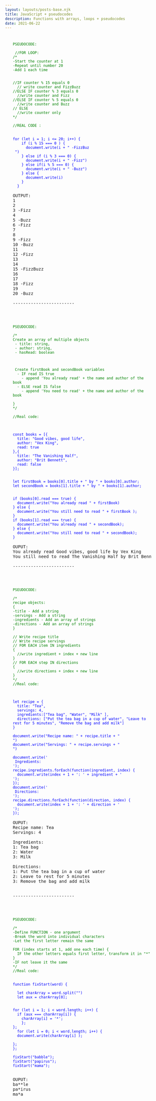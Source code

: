 ```yaml
---
layout: layouts/posts-base.njk
title: JavaScript + pseudocodes 
description: Functions with arrays, loops + pseudocodes
date: 2021-06-22
---
```

  
<pre style="margin: 5%;">
<code style="color: green">
PSEUDOCODE: 

 //FOR LOOP:
/*
-Start the counter at 1
-Repeat until number 20
-Add 1 each time


//IF counter % 15 equals 0
  // write counter and FizzBuzz
//ELSE IF counter % 3 equals 0
  //write counter and Fizz
//ELSE IF counter % 5 equals 0
  //write counter and Buzz
// ELSE 
  //write counter only
*/

//REAL CODE :
</code>
<code style="color: blue">
for (let i = 1; i <= 20; i++) {
    if (i % 15 === 0 ) {
      document.write(i + " -FizzBuz <br/> ")
    } else if (i % 3 === 0) {
      document.write(i + " -Fizz")
    } else if(i % 5 === 0) {
      document.write(i + " -Buzz")
    } else {
      document.write(i)
    }
  }
</code>
OUTPUT: 
1
2
3 -Fizz
4
5 -Buzz
6 -Fizz
7
8
9 -Fizz
10 -Buzz
11
12 -Fizz
13
14
15 -FizzBuzz
16
17
18 -Fizz
19
20 -Buzz
<br/>------------------------<br/><br/>

<code style="color: green">
PSEUDOCODE: 

/*
Create an array of multiple objects  
 - title: string,
 - author: string,
 - hasRead: boolean



 Create firstBook and secondBook variables
  - IF read IS true
    - append 'You already read' + the name and author of the book
  - ELSE read IS false
    - append 'You need to read' + the name and author of the book
  
}
*/

//Real code:
</code>
<code style="color: blue">

const books = [{
  title: "Good vibes, good life",
  author: "Vex King",
  read: true
},{
  title: "The Vanishing Half",
  author: "Brit Bennett",
  read: false
}];


let firstBook = books[0].title + " by " + books[0].author;
let secondBook = books[1].title + " by " + books[1].author;


if (books[0].read === true) {
  document.write("You already read " + firstBook)
} else {
  document.write("You still need to read " + firstBook );
}
if (books[1].read === true) {
  document.write("You already read " + secondBook);
} else {
  document.write("You still need to read " + secondBook);
}
</code>
OUPUT:
You already read Good vibes, good life by Vex King
You still need to read The Vanishing Half by Brit Bennett
<br/>------------------------<br/><br/>

<code style="color: green">
PSEUDOCODE: 

/*
recipe objects: 
{
-title - Add a string
-servings - Add a string
-ingredients - Add an array of strings
-directions - Add an array of strings
}

// Write recipe title
// Write recipe servings
// FOR EACH item IN ingredients 
{
  //write ingredient + index + new line
}
// FOR EACH step IN directions 
{
  //write directions + index + new line
}
*/
//Real code: 
</code>
<code style="color: blue">

let recipe = {
  title: "Tea",
  servings: 4,
  ingredients:["Tea bag", "Water", "Milk" ],
  directions: ["Put the tea bag in a cup of water", "Leave to rest for 5 minutes", "Remove the bag and add milk"]
}

document.write("Recipe name: " + recipe.title + "<br/>")
document.write("Servings: " + recipe.servings + "<br />")

document.write('<br /> Ingredients: <br />');
recipe.ingredients.forEach(function(ingredient, index) {
  document.write(index + 1 + ': ' + ingredient + '<br />');
});
document.write('<br /> Directions: <br />');
recipe.directions.forEach(function(direction, index) {
  document.write(index + 1 + ': ' + direction + '<br />');
});
</code>
OUPUT:
Recipe name: Tea
Servings: 4

Ingredients:
1: Tea bag
2: Water
3: Milk

Directions:
1: Put the tea bag in a cup of water
2: Leave to rest for 5 minutes
3: Remove the bag and add milk

<br/>------------------------<br/><br/>

<code style="color: green">
PSEUDOCODE: 

/* 
-Define FUNCTION - one argument 
-Break the word into individual characters
-Let the first letter remain the same 

FOR (index starts at 1, add one each time) {
  IF the other letters equals first letter, transform it in "*"
}
-IF not leave it the same
*/
//Real code: 
</code>
<code style="color: blue">
function fixStart(word) {
  
  let charArray = word.split("")
  let aux = charArray[0];
  

for (let i = 1; i < word.length; i++) {
  if (aux === charArray[i]) {
    charArray[i] = '*';
    };
};
  for (let i = 0; i < word.length; i++) {
  document.write(charArray[i] );
  
};
};

fixStart("babble");
fixStart("papirus");
fixStart("mama");

</code>
OUPUT:
ba**le
pa*irus
ma*a
</pre>